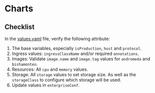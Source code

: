 # Charts


## Checklist

In the [values.yaml](./values.yaml) file, verify the following attribute:

1. The base variables, especially `isProduction`, `host` and `protocol`.
2. Ingress values: `ingressClassName` and/or required `annotations`.
3. Images: Validate `image.name` and `image.tag` values for `andromeda` and `bishamonten`.
4. Resources: All `cpu` and `memory` values.
5. Storage: All `storage` values to set storage size. As well as the `storageClass` to configure which storage will be used.
6. Update values in `enterpriseConf`.
